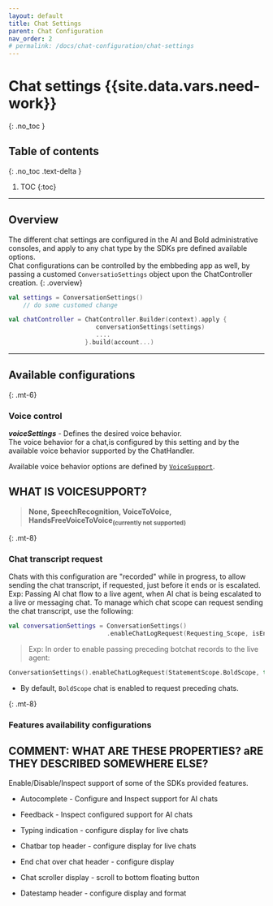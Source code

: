 ```yaml
---
layout: default
title: Chat Settings
parent: Chat Configuration
nav_order: 2
# permalink: /docs/chat-configuration/chat-settings
---
```


# Chat settings {{site.data.vars.need-work}}
{: .no_toc }

## Table of contents
{: .no_toc .text-delta }

1. TOC
{:toc}

---

## Overview
The different chat settings are configured in the AI and Bold administrative consoles, and apply to any chat type by the SDKs pre defined available options.  
Chat configurations can be controlled by the embbeding app as well, by passing a customed `ConversatioSettings` object upon the ChatController creation.
{: .overview}

```kotlin
val settings = ConversationSettings()
    // do some customed change

val chatController = ChatController.Builder(context).apply {
                        conversationSettings(settings)
                        ....
                     }.build(account...)
```
---

## Available configurations
{: .mt-6}
### Voice control
**_voiceSettings_** - Defines the desired voice behavior.   
The voice behavior for a chat,is configured by this setting and by the available voice behavior supported by the ChatHandler.   

Available voice behavior options are defined by <u>`VoiceSupport`</u>.   
##  WHAT IS VOICESUPPORT?

>**None, SpeechRecognition, VoiceToVoice, HandsFreeVoiceToVoice<sub>(currently not supported)</sub>**

{: .mt-8}
### Chat transcript request
Chats with this configuration are "recorded" while in progress, to allow sending the chat transcript, if requested, just before it ends or is escalated.
Exp: Passing AI chat flow to a live agent, when AI chat is being escalated to a live or messaging chat.
To manage which chat scope can request sending the chat transcript, use the following:
```kotlin
val conversationSettings = ConversationSettings()
                           .enableChatLogRequest(Requesting_Scope, isEnabled)
```

> Exp: In order to enable passing preceding botchat records to the live agent:
```kotlin
ConversationSettings().enableChatLogRequest(StatementScope.BoldScope, true)         
```   

- By default, `BoldScope` chat is enabled to request preceding chats. 

{: .mt-8}   
### Features availability configurations
##  COMMENT: WHAT ARE THESE PROPERTIES? aRE THEY DESCRIBED SOMEWHERE ELSE?

Enable/Disable/Inspect support of some of the SDKs provided features.
- Autocomplete - Configure and Inspect support for AI chats

- Feedback - Inspect configured support for AI chats

- Typing indication - configure display for live chats

- Chatbar top header - configure display for live chats

- End chat over chat header - configure display

- Chat scroller display - scroll to bottom floating button

- Datestamp header - configure display and format


